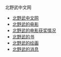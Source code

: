 北野武中文网

- <a href="http://www.beiyewu.com">北野武中文网</a>
- <a href="http://www.beiyewu.com/movie/">北野武的电影</a>
- <a href="http://www.beiyewu.com/movie_awards/">北野武的电影获奖情况</a>
- <a href="http://www.beiyewu.com/book/">北野武的书</a>
- <a href="http://www.beiyewu.com/painting/">北野武的绘画</a>
- <a href="http://www.beiyewu.com/story/">北野武的消息</a>
